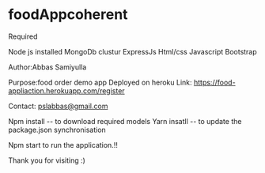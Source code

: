 # foodAppcoherent

Required 

Node js installed
MongoDb clustur
ExpressJs
Html/css
Javascript
Bootstrap


Author:Abbas Samiyulla

Purpose:food order demo app
Deployed on heroku
Link: https://food-appliaction.herokuapp.com/register

Contact: pslabbas@gmail.com


Npm install -- to download required models
Yarn insatll -- to update the package.json synchronisation

Npm start to run the application.!!

Thank you for visiting :)
